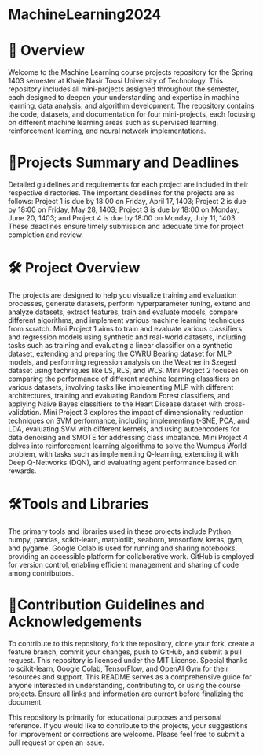 # MachineLearning2024

# 📝 Overview

Welcome to the Machine Learning course projects repository for the Spring 1403 semester at Khaje Nasir Toosi University of Technology. This repository includes all mini-projects assigned throughout the semester, each designed to deepen your understanding and expertise in machine learning, data analysis, and algorithm development. The repository contains the code, datasets, and documentation for four mini-projects, each focusing on different machine learning areas such as supervised learning, reinforcement learning, and neural network implementations.

# 📝Projects Summary and Deadlines

Detailed guidelines and requirements for each project are included in their respective directories. The important deadlines for the projects are as follows: Project 1 is due by 18:00 on Friday, April 17, 1403; Project 2 is due by 18:00 on Friday, May 28, 1403; Project 3 is due by 18:00 on Monday, June 20, 1403; and Project 4 is due by 18:00 on Monday, July 11, 1403. These deadlines ensure timely submission and adequate time for project completion and review.

# 🛠️ Project Overview

The projects are designed to help you visualize training and evaluation processes, generate datasets, perform hyperparameter tuning, extend and analyze datasets, extract features, train and evaluate models, compare different algorithms, and implement various machine learning techniques from scratch. Mini Project 1 aims to train and evaluate various classifiers and regression models using synthetic and real-world datasets, including tasks such as training and evaluating a linear classifier on a synthetic dataset, extending and preparing the CWRU Bearing dataset for MLP models, and performing regression analysis on the Weather in Szeged dataset using techniques like LS, RLS, and WLS. Mini Project 2 focuses on comparing the performance of different machine learning classifiers on various datasets, involving tasks like implementing MLP with different architectures, training and evaluating Random Forest classifiers, and applying Naive Bayes classifiers to the Heart Disease dataset with cross-validation. Mini Project 3 explores the impact of dimensionality reduction techniques on SVM performance, including implementing t-SNE, PCA, and LDA, evaluating SVM with different kernels, and using autoencoders for data denoising and SMOTE for addressing class imbalance. Mini Project 4 delves into reinforcement learning algorithms to solve the Wumpus World problem, with tasks such as implementing Q-learning, extending it with Deep Q-Networks (DQN), and evaluating agent performance based on rewards.

# 🛠️Tools and Libraries

The primary tools and libraries used in these projects include Python, numpy, pandas, scikit-learn, matplotlib, seaborn, tensorflow, keras, gym, and pygame. Google Colab is used for running and sharing notebooks, providing an accessible platform for collaborative work. GitHub is employed for version control, enabling efficient management and sharing of code among contributors.

# 🤝Contribution Guidelines and Acknowledgements

To contribute to this repository, fork the repository, clone your fork, create a feature branch, commit your changes, push to GitHub, and submit a pull request. This repository is licensed under the MIT License. Special thanks to scikit-learn, Google Colab, TensorFlow, and OpenAI Gym for their resources and support. This README serves as a comprehensive guide for anyone interested in understanding, contributing to, or using the course projects. Ensure all links and information are current before finalizing the document.

This repository is primarily for educational purposes and personal reference. If you would like to contribute to the projects, your suggestions for improvement or corrections are welcome. Please feel free to submit a pull request or open an issue.
